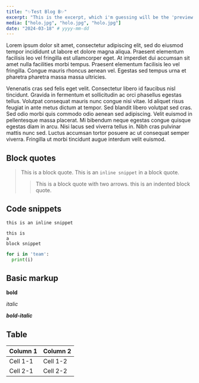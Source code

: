 ```yaml
---
title: "✨Test Blog B✨"
excerpt: "This is the excerpt, which i'm guessing will be the 'preview'..."
media: ["holo.jpg", "holo.jpg", "holo.jpg"]
date: "2024-03-18" # yyyy-mm-dd
---
```


Lorem ipsum dolor sit amet, consectetur adipiscing elit, sed do eiusmod tempor incididunt ut labore et dolore magna aliqua. Praesent elementum facilisis leo vel fringilla est ullamcorper eget. At imperdiet dui accumsan sit amet nulla facilities morbi tempus. Praesent elementum facilisis leo vel fringilla. Congue mauris rhoncus aenean vel. Egestas sed tempus urna et pharetra pharetra massa massa ultricies.

Venenatis cras sed felis eget velit. Consectetur libero id faucibus nisl tincidunt. Gravida in fermentum et sollicitudin ac orci phasellus egestas tellus. Volutpat consequat mauris nunc congue nisi vitae. Id aliquet risus feugiat in ante metus dictum at tempor. Sed blandit libero volutpat sed cras. Sed odio morbi quis commodo odio aenean sed adipiscing. Velit euismod in pellentesque massa placerat. Mi bibendum neque egestas congue quisque egestas diam in arcu. Nisi lacus sed viverra tellus in. Nibh cras pulvinar mattis nunc sed. Luctus accumsan tortor posuere ac ut consequat semper viverra. Fringilla ut morbi tincidunt augue interdum velit euismod.

## Block quotes

> This is a block quote.
> This is an `inline snippet` in a block quote.
>
> > This is a block quote with two arrows.
> > this is an indented block quote.

## Code snippets

`this is an inline snippet`

```
this is
a
block snippet
```

```python
for i in 'team':
  print(i)
```

## Basic markup

**bold**

_italic_

**_bold-italic_**

## Table

| Column 1 | Column 2 |
| -------- | -------- |
| Cell 1-1 | Cell 1-2 |
| Cell 2-1 | Cell 2-2 |

